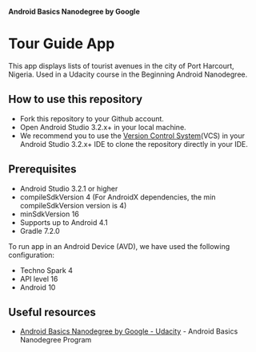 
**Android Basics Nanodegree by Google** 


Tour Guide App
===================================

This app displays lists of tourist avenues in the city of Port Harcourt, Nigeria.
Used in a Udacity course in the Beginning Android Nanodegree.


How to use this repository
--------------
- Fork this repository to your Github account.
- Open Android Studio 3.2.x+ in your local machine.
- We recommend you to use the [Version Control System](https://developer.android.com/studio/intro#version_control_basics)(VCS) in your Android Studio 3.2.x+ IDE to clone the repository directly in your IDE.


Prerequisites
--------------
- Android Studio 3.2.1 or higher
- compileSdkVersion 4 (For AndroidX dependencies, the min compileSdkVersion version is 4)
- minSdkVersion 16
- Supports up to Android 4.1
- Gradle 7.2.0

To run app in an Android Device (AVD), we have used the following configuration:
- Techno Spark 4
- API level 16
- Android 10



## Useful resources

- [Android Basics Nanodegree by Google - Udacity](https://www.udacity.com/course/android-basics-nanodegree-by-google--nd803) - Android Basics Nanodegree Program

